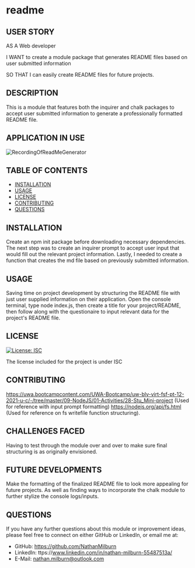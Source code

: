 # readme
## USER STORY
AS A Web developer

I WANT to create a module package that generates README files based on user submitted information

SO THAT I can easily create README files for future projects.

## DESCRIPTION
This is a module that features both the inquirer and chalk packages to accept user submitted information to generate a professionally formatted README file.

## APPLICATION IN USE
![RecordingOfReadMeGenerator](./media/README-Generator-GIF.gif "Recording of Application in use")

## TABLE OF CONTENTS
- [INSTALLATION](#installation)
- [USAGE](#usage)
- [LICENSE](#license)
- [CONTRIBUTING](#contributing)
- [QUESTIONS](#questions)



## INSTALLATION
Create an npm init package before downloading necessary dependencies. The next step was to create an inquirer prompt to accept user input that would fill out the relevant project information. Lastly, I needed to create a function that creates the md file based on previously submitted information.
    
## USAGE
Saving time on project development by structuring the README file with just user supplied information on their application.
Open the console terminal, type node index.js, then create a title for your project/README, then follow along with the questionaire to input relevant data for the project's README file.
    
## LICENSE
[![License: ISC](https://img.shields.io/badge/License-ISC-blue.svg)](https://opensource.org/licenses/ISC)

The license included for the project is under ISC

## CONTRIBUTING
https://uwa.bootcampcontent.com/UWA-Bootcamp/uw-blv-virt-fsf-pt-12-2021-u-c/-/tree/master/09-NodeJS/01-Activities/28-Stu_Mini-project (Used for reference with input prompt formatting) https://nodejs.org/api/fs.html (Used for reference on fs writefile function structuring).

## CHALLENGES FACED
Having to test through the module over and over to make sure final structuring is as originally envisioned.

## FUTURE DEVELOPMENTS
Make the formatting of the finalized README file to look more appealing for future projects. As well as finding ways to incorporate the chalk module to further stylize the console logs/inputs.

## QUESTIONS
If you have any further questions about this module or improvement ideas, please feel free to connect on either GitHub or LinkedIn, or email me at:
* GitHub: https://github.com/NathanMilburn
* LinkedIn: ttps://www.linkedin.com/in/nathan-milburn-55487513a/
* E-Mail: nathan.milburn@outlook.com